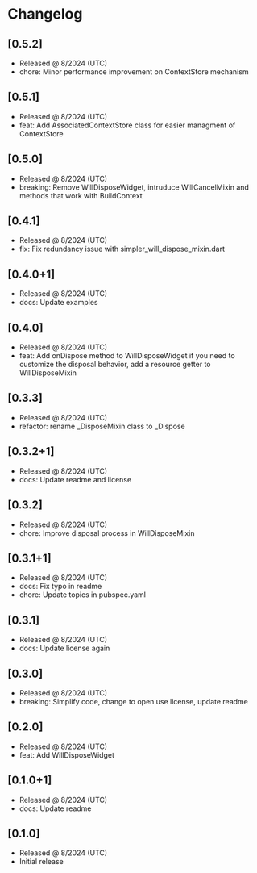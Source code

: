 # Changelog

## [0.5.2]

- Released @ 8/2024 (UTC)
- chore: Minor performance improvement on ContextStore mechanism

## [0.5.1]

- Released @ 8/2024 (UTC)
- feat: Add AssociatedContextStore class for easier managment of ContextStore

## [0.5.0]

- Released @ 8/2024 (UTC)
- breaking: Remove WillDisposeWidget, intruduce WillCancelMixin and methods that work with BuildContext

## [0.4.1]

- Released @ 8/2024 (UTC)
- fix: Fix redundancy issue with simpler_will_dispose_mixin.dart

## [0.4.0+1]

- Released @ 8/2024 (UTC)
- docs: Update examples

## [0.4.0]

- Released @ 8/2024 (UTC)
- feat: Add onDispose method to WillDisposeWidget if you need to customize the disposal behavior, add a resource getter to WillDisposeMixin

## [0.3.3]

- Released @ 8/2024 (UTC)
- refactor: rename _DisposeMixin class to _Dispose

## [0.3.2+1]

- Released @ 8/2024 (UTC)
- docs: Update readme and license

## [0.3.2]

- Released @ 8/2024 (UTC)
- chore: Improve disposal process in WillDisposeMixin

## [0.3.1+1]

- Released @ 8/2024 (UTC)
- docs: Fix typo in readme
- chore: Update topics in pubspec.yaml

## [0.3.1]

- Released @ 8/2024 (UTC)
- docs: Update license again

## [0.3.0]

- Released @ 8/2024 (UTC)
- breaking: Simplify code, change to open use license, update readme

## [0.2.0]

- Released @ 8/2024 (UTC)
- feat: Add WillDisposeWidget

## [0.1.0+1]

- Released @ 8/2024 (UTC)
- docs: Update readme

## [0.1.0]

- Released @ 8/2024 (UTC)
- Initial release
